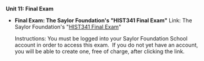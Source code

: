 **Unit 11: Final Exam** <span id="11"></span> 
-   **Final Exam: The Saylor Foundation's "HIST341 Final Exam"**
    Link: The Saylor Foundation's "[HIST341 Final
    Exam](http://school.saylor.org/mod/quiz/view.php?id=28)"  
      
     Instructions: You must be logged into your Saylor Foundation School
    account in order to access this <span class="il">exam</span>.  If
    you do not yet have an account, you will be able to create one, free
    of charge, after clicking the link.


